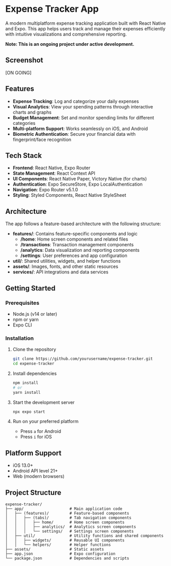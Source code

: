# Expense Tracker App

A modern multiplatform expense tracking application built with React Native and Expo. This app helps users track and manage their expenses efficiently with intuitive visualizations and comprehensive reporting.

**Note: This is an ongoing project under active development.**

## Screenshot
[ON GOING]

## Features

- **Expense Tracking**: Log and categorize your daily expenses
- **Visual Analytics**: View your spending patterns through interactive charts and graphs
- **Budget Management**: Set and monitor spending limits for different categories
- **Multi-platform Support**: Works seamlessly on iOS, and Android
- **Biometric Authentication**: Secure your financial data with fingerprint/face recognition

## Tech Stack

- **Frontend**: React Native, Expo Router
- **State Management**: React Context API
- **UI Components**: React Native Paper, Victory Native (for charts)
- **Authentication**: Expo SecureStore, Expo LocalAuthentication
- **Navigation**: Expo Router v5.1.0
- **Styling**: Styled Components, React Native StyleSheet

## Architecture

The app follows a feature-based architecture with the following structure:

- **features/**: Contains feature-specific components and logic
  - **/home**: Home screen components and related files
  - **/transactions**: Transaction management components
  - **/analytics**: Data visualization and reporting components
  - **/settings**: User preferences and app configuration
- **util/**: Shared utilities, widgets, and helper functions
- **assets/**: Images, fonts, and other static resources
- **services/**: API integrations and data services

## Getting Started

### Prerequisites

- Node.js (v14 or later)
- npm or yarn
- Expo CLI

### Installation

1. Clone the repository
   ```bash
   git clone https://github.com/yourusername/expense-tracker.git
   cd expense-tracker
   ```

2. Install dependencies
   ```bash
   npm install
   # or
   yarn install
   ```

3. Start the development server
   ```bash
   npx expo start
   ```

4. Run on your preferred platform
   - Press `a` for Android
   - Press `i` for iOS

## Platform Support

- iOS 13.0+
- Android API level 21+
- Web (modern browsers)

## Project Structure

```
expense-tracker/
├── app/                    # Main application code
│   ├── (features)/         # Feature-based components
│   │   ├── (tabs)/         # Tab navigation components
│   │   │   ├── home/       # Home screen components
│   │   │   ├── analytics/  # Analytics screen components
│   │   │   └── settings/   # Settings screen components
│   ├── util/               # Utility functions and shared components
│   │   ├── widgets/        # Reusable UI components
│   │   └── helpers/        # Helper functions
├── assets/                 # Static assets
├── app.json                # Expo configuration
└── package.json            # Dependencies and scripts
```
